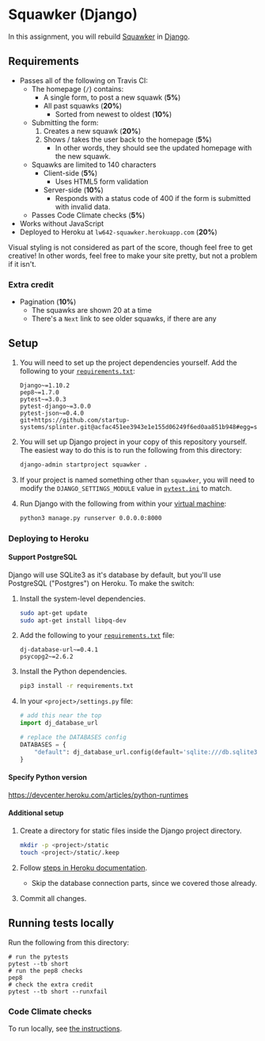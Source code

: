 # Squawker (Django)

In this assignment, you will rebuild [Squawker](https://github.com/startup-systems/squawker) in [Django](https://www.djangoproject.com/).

## Requirements

* Passes all of the following on Travis CI:
    * The homepage (`/`) contains:
        * A single form, to post a new squawk (**5%**)
        * All past squawks (**20%**)
            * Sorted from newest to oldest (**10%**)
    * Submitting the form:
        1. Creates a new squawk (**20%**)
        1. Shows / takes the user back to the homepage (**5%**)
            * In other words, they should see the updated homepage with the new squawk.
    * Squawks are limited to 140 characters
        * Client-side (**5%**)
            * Uses HTML5 form validation
        * Server-side (**10%**)
            * Responds with a status code of 400 if the form is submitted with invalid data.
    * Passes Code Climate checks (**5%**)
* Works without JavaScript
* Deployed to Heroku at `lw642-squawker.herokuapp.com` (**20%**)

Visual styling is not considered as part of the score, though feel free to get creative! In other words, feel free to make your site pretty, but not a problem if it isn't.

### Extra credit

* Pagination (**10%**)
    * The squawks are shown 20 at a time
    * There's a `Next` link to see older squawks, if there are any

## Setup

1. You will need to set up the project dependencies yourself. Add the following to your [`requirements.txt`](requirements.txt):

    ```
    Django~=1.10.2
    pep8~=1.7.0
    pytest~=3.0.3
    pytest-django~=3.0.0
    pytest-json~=0.4.0
    git+https://github.com/startup-systems/splinter.git@acfac451ee3943e1e155d06249f6ed0aa851b948#egg=splinter[django]
    ```

1. You will set up Django project in your copy of this repository yourself. The easiest way to do this is to run the following from this directory:

    ```sh
    django-admin startproject squawker .
    ```

1. If your project is named something other than `squawker`, you will need to modify the `DJANGO_SETTINGS_MODULE` value in [`pytest.ini`](pytest.ini) to match.
1. Run Django with the following from within your [virtual machine](https://github.com/startup-systems/vm):

    ```sh
    python3 manage.py runserver 0.0.0.0:8000
    ```

### Deploying to Heroku

#### Support PostgreSQL

Django will use SQLite3 as it's database by default, but you'll use PostgreSQL ("Postgres") on Heroku. To make the switch:

1. Install the system-level dependencies.

    ```sh
    sudo apt-get update
    sudo apt-get install libpq-dev
    ```

1. Add the following to your [`requirements.txt`](requirements.txt) file:

    ```
    dj-database-url~=0.4.1
    psycopg2~=2.6.2
    ```

1. Install the Python dependencies.

    ```sh
    pip3 install -r requirements.txt
    ```

1. In your `<project>/settings.py` file:

    ```python
    # add this near the top
    import dj_database_url

    # replace the DATABASES config
    DATABASES = {
        "default": dj_database_url.config(default='sqlite:///db.sqlite3'),
    }
    ```

#### Specify Python version

https://devcenter.heroku.com/articles/python-runtimes

#### Additional setup

1. Create a directory for static files inside the Django project directory.

    ```sh
    mkdir -p <project>/static
    touch <project>/static/.keep
    ```

1. Follow [steps in Heroku documentation](https://devcenter.heroku.com/articles/django-app-configuration#migrating-an-existing-django-project).
    * Skip the database connection parts, since we covered those already.
1. Commit all changes.

## Running tests locally

Run the following from this directory:

```shell
# run the pytests
pytest --tb short
# run the pep8 checks
pep8
# check the extra credit
pytest --tb short --runxfail
```

### Code Climate checks

To run locally, see [the instructions](https://docs.google.com/document/d/1-hk6GzhV1yHU1T0E7uqcdNTtvv3fuq1_WECQOWOT2zw/edit#heading=h.w5f2vmvyb0n).

